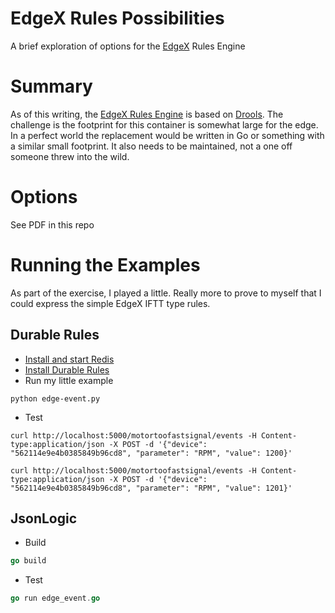 # EdgeX Rules Possibilities

A brief exploration of options for the [EdgeX](edgex.discourse.group) Rules Engine

# Summary

As of this writing, the [EdgeX Rules Engine](https://docs.edgexfoundry.org/Ch-RulesEngine.html) is based on [Drools](https://www.drools.org/). The challenge is the footprint for this container is somewhat large for the edge. In a perfect world the replacement would be written in Go or something with a similar small footprint. It also needs to be maintained, not a one off someone threw into the wild.

# Options

See PDF in this repo

# Running the Examples

As part of the exercise, I played a little. Really more to prove to myself that I could express the simple EdgeX IFTT type rules.

## Durable Rules

* [Install and start Redis](https://redis.io/topics/quickstart)
* [Install Durable Rules](https://github.com/jruizgit/rules/blob/master/docs/py/reference.md)
* Run my little example

```shell
python edge-event.py
```

* Test
```shell
curl http://localhost:5000/motortoofastsignal/events -H Content-type:application/json -X POST -d '{"device": "562114e9e4b0385849b96cd8", "parameter": "RPM", "value": 1200}'

curl http://localhost:5000/motortoofastsignal/events -H Content-type:application/json -X POST -d '{"device": "562114e9e4b0385849b96cd8", "parameter": "RPM", "value": 1201}'
  ```

## JsonLogic

* Build

```go
go build
```

* Test

```go
go run edge_event.go
```
